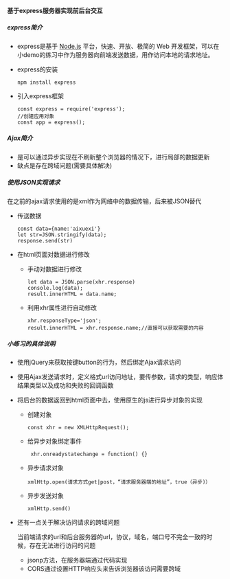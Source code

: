 #### 基于express服务器实现前后台交互

##### express简介

+ express是基于 [Node.js](https://nodejs.org/en/) 平台，快速、开放、极简的 Web 开发框架，可以在小demo的练习中作为服务器向前端发送数据，用作访问本地的请求地址。

+ express的安装

  ```
  npm install express
  ```

+ 引入express框架

  ```
  const express = require('express');
  //创建应用对象
  const app = express();
  ```

##### Ajax简介

+ 是可以通过异步实现在不刷新整个浏览器的情况下，进行局部的数据更新
+ 缺点是存在跨域问题(需要具体解决)

##### 使用JSON实现请求

  在之前的ajax请求使用的是xml作为网络中的数据传输，后来被JSON替代

+ 传送数据

  ```
  const data={name:'aixuexi'}
  let str=JSON.stringify(data);
  response.send(str)
  ```

+ 在html页面对数据进行修改

  + 手动对数据进行修改

    ```
    let data = JSON.parse(xhr.response)
    console.log(data);
    result.innerHTML = data.name;
    ```
    
  + 利用xhr属性进行自动修改
  
    ```
    xhr.responseType='json';
    result.innerHTML = xhr.response.name;//直接可以获取需要的内容
    ```
  

##### 小练习的具体说明

+ 使用jQuery来获取按键button的行为，然后绑定Ajax请求访问

+ 使用Ajax发送请求时，定义格式url访问地址，要传参数，请求的类型，响应体结果类型以及成功和失败的回调函数

+ 将后台的数据返回到html页面中去，使用原生的js进行异步对象的实现

  + 创建对象

    ```
    const xhr = new XMLHttpRequest();
    ```

  + 给异步对象绑定事件

    ```
     xhr.onreadystatechange = function() {}
    ```

  + 异步请求对象

    ```
    xmlHttp.open(请求方式get|post，“请求服务器端的地址”，true（异步)）
    ```

  + 异步发送对象

    ```
    xmlHttp.send()
    ```

+ 还有一点关于解决访问请求的跨域问题

   当前端请求的url和后台服务器的url，协议，域名，端口号不完全一致的时候，存在无法进行访问的问题

  + jsonp方法，在服务器端通过代码实现
  + CORS通过设置HTTP响应头来告诉浏览器该访问需要跨域